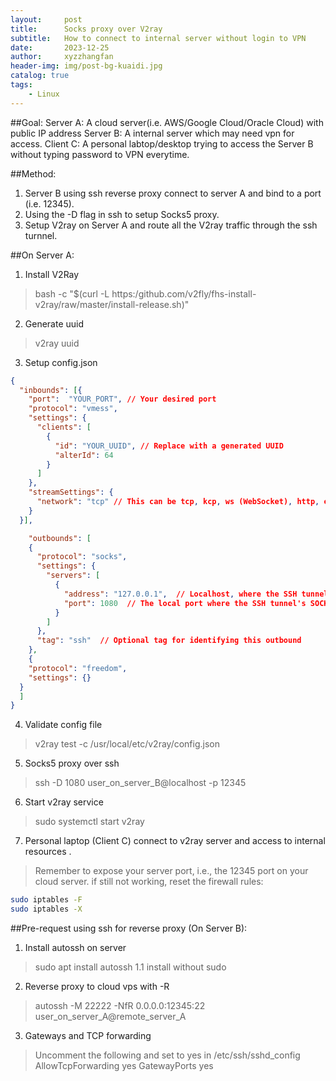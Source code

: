 ```yaml
---
layout:     post
title:      Socks proxy over V2ray
subtitle:   How to connect to internal server without login to VPN
date:       2023-12-25
author:     xyzzhangfan
header-img: img/post-bg-kuaidi.jpg
catalog: true
tags:
    - Linux
---
```


##Goal:
Server A: A cloud server(i.e. AWS/Google Cloud/Oracle Cloud) with public IP address
Server B: A internal server which may need vpn for access.
Client C: A personal labtop/desktop trying to access the Server B without typing password to VPN everytime.

##Method: 
1. Server B using ssh reverse proxy connect to server A and bind to a port (i.e. 12345).
2. Using the -D flag in ssh to setup Socks5 proxy.
3. Setup V2ray on Server A and route all the V2ray traffic through the ssh turnnel.

##On Server A:
1. Install V2Ray
> bash -c "$(curl -L https:/github.com/v2fly/fhs-install-v2ray/raw/master/install-release.sh)"

2. Generate uuid
> v2ray uuid

3. Setup config.json

```json
{
  "inbounds": [{
    "port":  "YOUR_PORT", // Your desired port
    "protocol": "vmess",
    "settings": {
      "clients": [
        {
          "id": "YOUR_UUID", // Replace with a generated UUID
          "alterId": 64
        }
      ]
    },
    "streamSettings": {
      "network": "tcp" // This can be tcp, kcp, ws (WebSocket), http, etc.
    }
  }],

    "outbounds": [
    {
      "protocol": "socks",
      "settings": {
        "servers": [
          {
            "address": "127.0.0.1",  // Localhost, where the SSH tunnel is established
            "port": 1080  // The local port where the SSH tunnel's SOCKS proxy is listening
          }
        ]
      },
      "tag": "ssh"  // Optional tag for identifying this outbound
    },
	{
    "protocol": "freedom",
    "settings": {}
  }
  ]
}

```

4. Validate config file
> v2ray test -c /usr/local/etc/v2ray/config.json

5. Socks5 proxy over ssh
> ssh -D 1080 user_on_server_B@localhost -p 12345

6. Start v2ray service
> sudo systemctl start v2ray

7. Personal laptop (Client C) connect to v2ray server and access to internal resources . 
> Remember to expose your server port, i.e., the 12345 port on your cloud server.
> if still not working, reset the firewall rules:
```bash
sudo iptables -F
sudo iptables -X
```

##Pre-request using ssh for reverse proxy (On Server B): 
1. Install autossh on server
> sudo apt install autossh
1.1 install without sudo

2. Reverse proxy to cloud vps with -R

> autossh -M 22222 -NfR 0.0.0.0:12345:22 user_on_server_A@remote_server_A

3. Gateways and TCP forwarding 
> Uncomment the following and set to yes in /etc/ssh/sshd_config
> AllowTcpForwarding yes
> GatewayPorts yes
